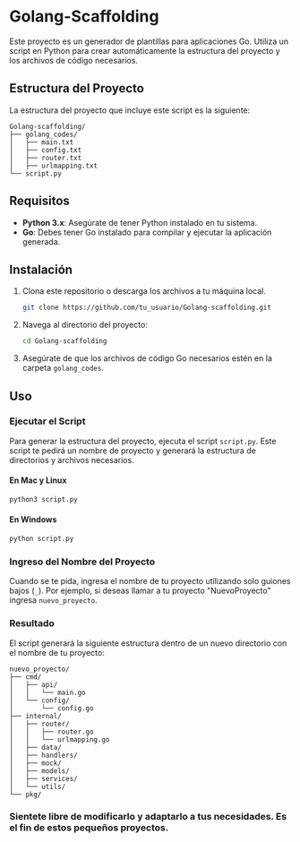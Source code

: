 # Golang-Scaffolding

Este proyecto es un generador de plantillas para aplicaciones Go. Utiliza un script en Python para crear automáticamente la estructura del proyecto y los archivos de código necesarios.

## Estructura del Proyecto

La estructura del proyecto que incluye este script es la siguiente:

```
Golang-scaffolding/
├── golang_codes/
│   ├── main.txt
│   ├── config.txt
│   ├── router.txt
│   ├── urlmapping.txt
└── script.py
```

## Requisitos

- **Python 3.x**: Asegúrate de tener Python instalado en tu sistema.
- **Go**: Debes tener Go instalado para compilar y ejecutar la aplicación generada.

## Instalación

1. Clona este repositorio o descarga los archivos a tu máquina local.
   
   ```bash
   git clone https://github.com/tu_usuario/Golang-scaffolding.git
   ```

2. Navega al directorio del proyecto:

   ```bash
   cd Golang-scaffolding
   ```

3. Asegúrate de que los archivos de código Go necesarios estén en la carpeta `golang_codes`.

## Uso

### Ejecutar el Script

Para generar la estructura del proyecto, ejecuta el script `script.py`. Este script te pedirá un nombre de proyecto y generará la estructura de directorios y archivos necesarios.

#### En Mac y Linux

```bash
python3 script.py
```

#### En Windows

```bash
python script.py
```

### Ingreso del Nombre del Proyecto

Cuando se te pida, ingresa el nombre de tu proyecto utilizando solo guiones bajos (`_`). Por ejemplo, si deseas llamar a tu proyecto "NuevoProyecto" ingresa `nuevo_proyecto`.

### Resultado

El script generará la siguiente estructura dentro de un nuevo directorio con el nombre de tu proyecto:

```
nuevo_proyecto/
├── cmd/
│   ├── api/
│   │   └── main.go
│   └── config/
│       └── config.go
├── internal/
│   ├── router/
│   │   ├── router.go
│   │   └── urlmapping.go
│   ├── data/
│   ├── handlers/
│   ├── mock/
│   ├── models/
│   ├── services/
│   └── utils/
└── pkg/
```

### Sientete libre de modificarlo y adaptarlo a tus necesidades. Es el fin de estos pequeños proyectos.
